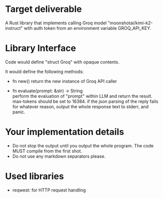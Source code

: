 # Target deliverable

A Rust library that implements calling Groq model "moonshotai/kimi-k2-instruct" with auth token from an environment variable GROQ_API_KEY. 

# Library Interface

Code would define "struct Groq" with opaque contents.

It would define the following methods:

- fn new()
  return the new instance of Groq API caller

- fn evaluate(prompt: &str) -> String  
  perform the evaluation of "prompt" within LLM and return the result.
  max-tokens should be set to 16384.
  if the json parsing of the reply fails for whatever reason, output the whole response text to stderr, and panic.

# Your implementation details

- Do not stop the output until you output the whole program. The code MUST compile from the first shot.
- Do not use any markdown separators please.

# Used libraries

- reqwest: for HTTP request handling

